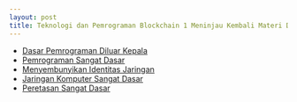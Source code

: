 ```yaml
---
layout: post
title: Teknologi dan Pemrograman Blockchain 1 Meninjau Kembali Materi Dasar
---
```

<ul>
	<li><a href="https://0fajarpurnama0.github.io/internet/2022/07/18/python-cheat-sheet.html">Dasar Pemrograman Diluar Kepala</a></li>
	<li><a href="https://0fajarpurnama0.github.io/internet/2020/03/29/starting-computer-programming.html">Pemrograman Sangat Dasar</a></li>
	<li><a href="https://0fajarpurnama0.github.io/internet/2020/04/28/common-ways-bypass-internet-censorship.html">Menyembunyikan Identitas Jaringan</a></li>
	<li><a href="https://0fajarpurnama0.github.io/internet/2020/03/24/simple-introduction-to-computer-network.html">Jaringan Komputer Sangat Dasar</a></li>
	<li><a href="https://0fajarpurnama0.github.io/pentest/2020/04/01/having-taste-being-hacker.html">Peretasan Sangat Dasar</a></li>
</ul>
